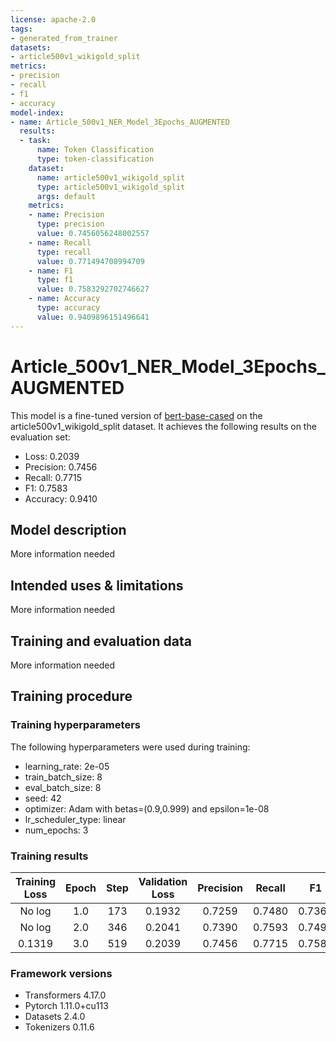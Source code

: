 ```yaml
---
license: apache-2.0
tags:
- generated_from_trainer
datasets:
- article500v1_wikigold_split
metrics:
- precision
- recall
- f1
- accuracy
model-index:
- name: Article_500v1_NER_Model_3Epochs_AUGMENTED
  results:
  - task:
      name: Token Classification
      type: token-classification
    dataset:
      name: article500v1_wikigold_split
      type: article500v1_wikigold_split
      args: default
    metrics:
    - name: Precision
      type: precision
      value: 0.7456056248002557
    - name: Recall
      type: recall
      value: 0.771494708994709
    - name: F1
      type: f1
      value: 0.7583292702746627
    - name: Accuracy
      type: accuracy
      value: 0.9409896151496641
---
```


<!-- This model card has been generated automatically according to the information the Trainer had access to. You
should probably proofread and complete it, then remove this comment. -->

# Article_500v1_NER_Model_3Epochs_AUGMENTED

This model is a fine-tuned version of [bert-base-cased](https://huggingface.co/bert-base-cased) on the article500v1_wikigold_split dataset.
It achieves the following results on the evaluation set:
- Loss: 0.2039
- Precision: 0.7456
- Recall: 0.7715
- F1: 0.7583
- Accuracy: 0.9410

## Model description

More information needed

## Intended uses & limitations

More information needed

## Training and evaluation data

More information needed

## Training procedure

### Training hyperparameters

The following hyperparameters were used during training:
- learning_rate: 2e-05
- train_batch_size: 8
- eval_batch_size: 8
- seed: 42
- optimizer: Adam with betas=(0.9,0.999) and epsilon=1e-08
- lr_scheduler_type: linear
- num_epochs: 3

### Training results

| Training Loss | Epoch | Step | Validation Loss | Precision | Recall | F1     | Accuracy |
|:-------------:|:-----:|:----:|:---------------:|:---------:|:------:|:------:|:--------:|
| No log        | 1.0   | 173  | 0.1932          | 0.7259    | 0.7480 | 0.7368 | 0.9379   |
| No log        | 2.0   | 346  | 0.2041          | 0.7390    | 0.7593 | 0.7490 | 0.9388   |
| 0.1319        | 3.0   | 519  | 0.2039          | 0.7456    | 0.7715 | 0.7583 | 0.9410   |


### Framework versions

- Transformers 4.17.0
- Pytorch 1.11.0+cu113
- Datasets 2.4.0
- Tokenizers 0.11.6
